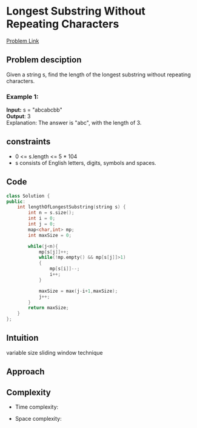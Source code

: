 # Longest Substring Without Repeating Characters
[Problem Link](https://leetcode.com/problems/longest-substring-without-repeating-characters)

## Problem desciption 
Given a string s, find the length of the longest substring without repeating characters.

### Example 1:

**Input:** s = "abcabcbb"<br>
**Output**: 3<br>
Explanation: The answer is "abc", with the length of 3.<br>


## constraints
* 0 <= s.length <= 5 * 104
* s consists of English letters, digits, symbols and spaces.

## Code
```cpp
class Solution {
public:
    int lengthOfLongestSubstring(string s) {
        int n = s.size();
        int i = 0;
        int j = 0;
        map<char,int> mp;
        int maxSize = 0;

        while(j<n){
            mp[s[j]]++;
            while(!mp.empty() && mp[s[j]]>1)
            {
                mp[s[i]]--;
                i++;
            }

            maxSize = max(j-i+1,maxSize);
            j++;
        }
        return maxSize;
    }
};
```

## Intuition
variable size sliding window technique 

## Approach


## Complexity
- Time complexity:


- Space complexity:
